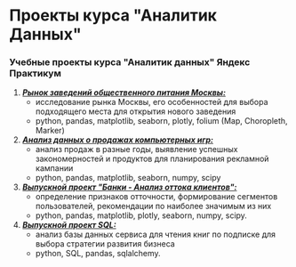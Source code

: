 # Проекты курса "Аналитик Данных"
### Учебные проекты курса "Аналитик данных" Яндекс Практикум

1. [***Рынок заведений общественного питания Москвы:***](https://github.com/MariaBeliaeva2025/data-analytics-practicum/tree/main/moscow_cafes_project)
    - исследование рынка Москвы, его особенностей для выбора подходящего места для открытия нового заведения
    - python, pandas, matplotlib, seaborn, plotly, folium (Map, Choropleth, Marker)  
2. [***Анализ данных о продажах компьютерных игр:***](https://github.com/MariaBeliaeva2025/data-analytics-practicum/tree/main/games_project)
    - анализ продаж в разные годы, выявление успешных закономерностей и продуктов для планирования рекламной кампании
    - python, pandas, matplotlib, seaborn, numpy, scipy
3. [***Выпускной проект "Банки - Анализ оттока клиентов":***](https://github.com/MariaBeliaeva2025/data-analytics-practicum/tree/main/final_project_banks)
    -  определение признаков отточности, формирование сегментов пользователей, рекомендации по наиболее значимым из них
    -  python, pandas, matplotlib, plotly, seaborn, numpy, scipy.
6. [***Выпускной проект SQL:***](https://github.com/MariaBeliaeva2025/data-analytics-practicum/tree/main/final_SQL_project)
    - анализ базы данных сервиса для чтения книг по подписке для выбора стратегии развития бизнеса
    - python, SQL, pandas, sqlalchemy. 


